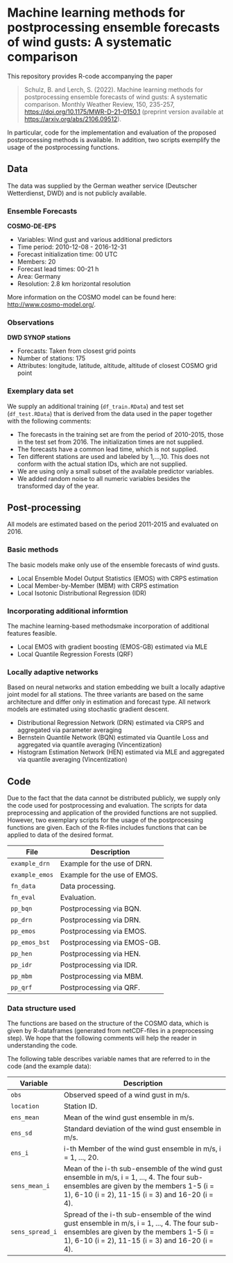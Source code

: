 # Machine learning methods for postprocessing ensemble forecasts of wind gusts: A systematic comparison

This repository provides R-code accompanying the paper

> Schulz, B. and Lerch, S. (2022). 
> Machine learning methods for postprocessing ensemble forecasts of wind gusts: A systematic comparison. 
> Monthly Weather Review, 150, 235-257, https://doi.org/10.1175/MWR-D-21-0150.1 (preprint version available at https://arxiv.org/abs/2106.09512).

In particular, code for the implementation and evaluation of the proposed postprocessing methods is available. In addition, two scripts exemplify the usage of the postprocessing functions.


## Data

The data was supplied by the German weather service (Deutscher Wetterdienst, DWD) and is not publicly available.

### Ensemble Forecasts

**COSMO-DE-EPS**

- Variables: Wind gust and various additional predictors
- Time period: 2010-12-08 - 2016-12-31
- Forecast initialization time: 00 UTC
- Members: 20
- Forecast lead times: 00-21 h
- Area: Germany
- Resolution: 2.8 km horizontal resolution

More information on the COSMO model can be found here: http://www.cosmo-model.org/.

### Observations

**DWD SYNOP stations**

- Forecasts: Taken from closest grid points
- Number of stations: 175
- Attributes: longitude, latitude, altitude, altitude of closest COSMO grid point


### Exemplary data set

We supply an additional training (`df_train.RData`) and test set (`df_test.RData`) that is derived from the data used in the paper together with the following comments:

- The forecasts in the training set are from the period of 2010-2015, those in the test set from 2016. The initialization times are not supplied.
- The forecasts have a common lead time, which is not supplied.
- Ten different stations are used and labeled by 1,...,10. This does not conform with the actual station IDs, which are not supplied.
- We are using only a small subset of the available predictor variables.
- We added random noise to all numeric variables besides the transformed day of the year.


## Post-processing

All models are estimated based on the period 2011-2015 and evaluated on 2016.

### Basic methods

The basic models make only use of the ensemble forecasts of wind gusts.

- Local Ensemble Model Output Statistics (EMOS) with CRPS estimation
- Local Member-by-Member (MBM) with CRPS estimation
- Local Isotonic Distributional Regression (IDR)

### Incorporating additional informtion

The machine learning-based methodsmake incorporation of additional features feasible.

- Local EMOS with gradient boosting (EMOS-GB) estimated via MLE
- Local Quantile Regression Forests (QRF)

### Locally adaptive networks

Based on neural networks and station embedding we built a locally adaptive joint model for all stations. The three variants are based on the same architecture and differ only in estimation and forecast type. All network models are estimated using stochastic gradient descent.

- Distributional Regression Network (DRN) estimated via CRPS and aggregated via parameter averaging
- Bernstein Quantile Network (BQN) estimated via Quantile Loss and aggregated via quantile averaging (Vincentization)
- Histogram Estimation Network (HEN) estimated via MLE and aggregated via quantile averaging (Vincentization)


## Code

Due to the fact that the data cannot be distributed publicly, we supply only the code used for postprocessing and evaluation. The scripts for data preprocessing and application of the provided functions are not supplied. However, two exemplary scripts for the usage of the postprocessing functions are given.
Each of the R-files includes functions that can be applied to data of the desired format.

| File | Description |
| ---- | ----------- | 
| `example_drn` | Example for the use of DRN. |
| `example_emos` | Example for the use of EMOS. |
| `fn_data` | Data processing. |
| `fn_eval` | Evaluation. |
| `pp_bqn` | Postprocessing via BQN. |
| `pp_drn` | Postprocessing via DRN. |
| `pp_emos` | Postprocessing via EMOS. |
| `pp_emos_bst` | Postprocessing via EMOS-GB. |
| `pp_hen` | Postprocessing via HEN. |
| `pp_idr` | Postprocessing via IDR. |
| `pp_mbm` | Postprocessing via MBM. |
| `pp_qrf` | Postprocessing via QRF. |


### Data structure used

The functions are based on the structure of the COSMO data, which is given by R-dataframes (generated from netCDF-files in a preprocessing step). We hope that the following comments will help the reader in understanding the code. 

The following table describes variable names that are referred to in the code (and the example data):

| Variable | Description |
| ---- | ----------- | 
| `obs` | Observed speed of a wind gust in m/s. |
| `location` | Station ID. |
| `ens_mean` | Mean of the wind gust ensemble in m/s. |
| `ens_sd` | Standard deviation of the wind gust ensemble in m/s. |
| `ens_i` | i-th Member of the wind gust ensemble in m/s, i = 1, ..., 20. |
| `sens_mean_i` | Mean of the i-th sub-ensemble of the wind gust ensemble in m/s, i = 1, ..., 4. The four sub-ensembles are given by the members 1-5 (i = 1), 6-10 (i = 2), 11-15 (i = 3) and 16-20 (i = 4). |
| `sens_spread_i` | Spread of the i-th sub-ensemble of the wind gust ensemble in m/s, i = 1, ..., 4. The four sub-ensembles are given by the members 1-5 (i = 1), 6-10 (i = 2), 11-15 (i = 3) and 16-20 (i = 4). |

